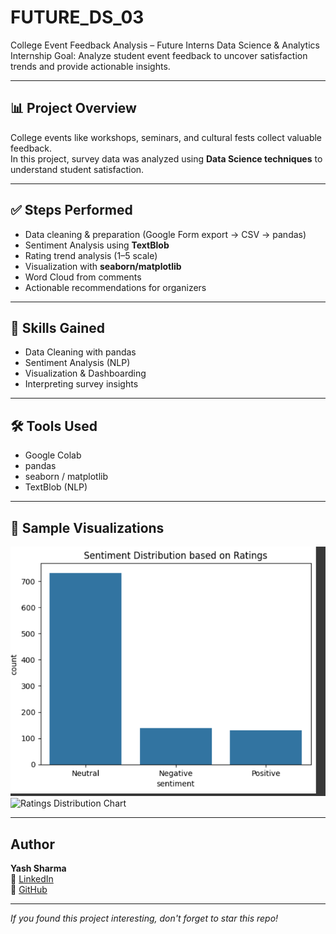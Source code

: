 # FUTURE_DS_03
College Event Feedback Analysis – Future Interns Data Science &amp; Analytics Internship 
Goal: Analyze student event feedback to uncover satisfaction trends and provide actionable insights.  

---

## 📊 Project Overview
College events like workshops, seminars, and cultural fests collect valuable feedback.  
In this project, survey data was analyzed using **Data Science techniques** to understand student satisfaction.  

---

## ✅ Steps Performed
- Data cleaning & preparation (Google Form export → CSV → pandas)
- Sentiment Analysis using **TextBlob**
- Rating trend analysis (1–5 scale)
- Visualization with **seaborn/matplotlib**
- Word Cloud from comments
- Actionable recommendations for organizers

---

## 🧠 Skills Gained
- Data Cleaning with pandas  
- Sentiment Analysis (NLP)  
- Visualization & Dashboarding  
- Interpreting survey insights  

---

## 🛠 Tools Used
- Google Colab  
- pandas  
- seaborn / matplotlib  
- TextBlob (NLP)  

---

## 📸 Sample Visualizations
![Sentiment Distribution Chart](screenshot1.png)  
![Ratings Distribution Chart](screenshots2.png)  
 
---

##  Author
**Yash Sharma**  
🔗 [LinkedIn](https://www.linkedin.com/in/yash-sharma-8a04b82b8)  
🔗 [GitHub](https://github.com/hsaysh)  

---
 *If you found this project interesting, don't forget to star this repo!*
